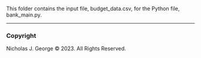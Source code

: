 This folder contains the input file, budget_data.csv, for the Python file, bank_main.py.

----

### Copyright

Nicholas J. George © 2023. All Rights Reserved.
